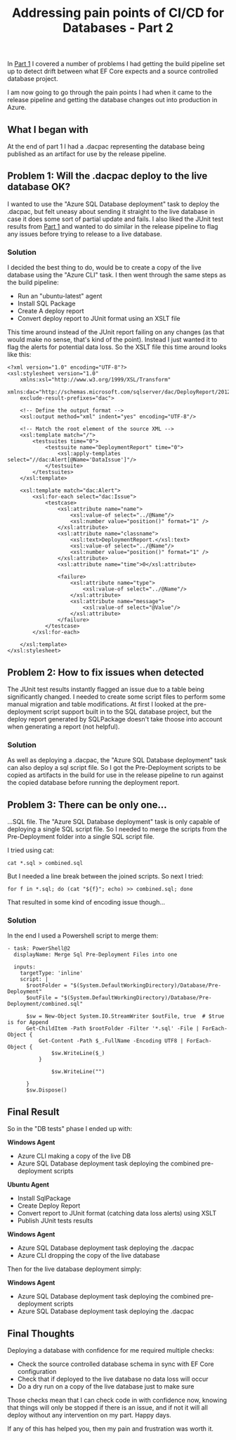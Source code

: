 ﻿---
layout: post
title: Addressing pain points of CI/CD for Databases - Part 2
--- 

In [Part 1](https://treefish.uk/addressing-pain-points-of-cicd-for-databases-part-1/) I covered a number of problems I had getting the build pipeline set up to detect drift between what EF Core expects and a source controlled database project. 

I am now going to go through the pain points I had when it came to the release pipeline and getting the database changes out into production in Azure.

## What I began with

At the end of part 1 I had a .dacpac representing the database being published as an artifact for use by the release pipeline. 

## Problem 1: Will the .dacpac deploy to the live database OK?

I wanted to use the "Azure SQL Database deployment" task to deploy the .dacpac, but felt uneasy about sending it straight to the live database in case it does some sort of partial update and fails. I also liked the JUnit test results from [Part 1](https://treefish.uk/addressing-pain-points-of-cicd-for-databases-part-1/) and wanted to do similar in the release pipeline to flag any issues before trying to release to a live database.

### Solution

I decided the best thing to do, would be to create a copy of the live database using the "Azure CLI" task. I then went through the same steps as the build pipeline:

- Run an "ubuntu-latest" agent
- Install SQL Package
- Create A deploy report
- Convert deploy report to JUnit format using an XSLT file

This time around instead of the JUnit report failing on any changes (as that would make no sense, that's kind of the point). Instead I just wanted it to flag the alerts for potential data loss. So the XSLT file this time around looks like this:

```
<?xml version="1.0" encoding="UTF-8"?>
<xsl:stylesheet version="1.0"
    xmlns:xsl="http://www.w3.org/1999/XSL/Transform"
    xmlns:dac="http://schemas.microsoft.com/sqlserver/dac/DeployReport/2012/02"
    exclude-result-prefixes="dac">

	<!-- Define the output format -->
	<xsl:output method="xml" indent="yes" encoding="UTF-8"/>

	<!-- Match the root element of the source XML -->
	<xsl:template match="/">
		<testsuites time="0">
			<testsuite name="DeploymentReport" time="0">
				<xsl:apply-templates select="//dac:Alert[@Name='DataIssue']"/>
			</testsuite>
		</testsuites>
	</xsl:template>

	<xsl:template match="dac:Alert">
		<xsl:for-each select="dac:Issue">
			<testcase>
				<xsl:attribute name="name">
					<xsl:value-of select="../@Name"/>
					<xsl:number value="position()" format="1" />
				</xsl:attribute>
				<xsl:attribute name="classname">
					<xsl:text>DeploymentReport.</xsl:text>
					<xsl:value-of select="../@Name"/>
					<xsl:number value="position()" format="1" />
				</xsl:attribute>
				<xsl:attribute name="time">0</xsl:attribute>

				<failure>
					<xsl:attribute name="type">
						<xsl:value-of select="../@Name"/>
					</xsl:attribute>
					<xsl:attribute name="message">
						<xsl:value-of select="@Value"/>
					</xsl:attribute>
				</failure>
			</testcase>
		</xsl:for-each>

	</xsl:template>
</xsl:stylesheet>
```

## Problem 2: How to fix issues when detected

The JUnit test results instantly flagged an issue due to a table being significantly changed. I needed to create some script files to perform some manual migration and table modifications. At first I looked at the pre-deployment script support built in to the SQL database project, but the deploy report generated by SQLPackage doesn't take thoose into account when generating a report (not helpful). 

### Solution

As well as deploying a .dacpac, the "Azure SQL Database deployment" task can also deploy a sql script file. So I got the Pre-Deployment scripts to be copied as artifacts in the build for use in the release pipeline to run against the copied database before running the deployment report.


## Problem 3: There can be only one...

...SQL file. The "Azure SQL Database deployment" task is only capable of deploying a single SQL script file. So I needed to merge the scripts from the Pre-Deployment folder into a single SQL script file. 

I tried using cat:

```
cat *.sql > combined.sql
````

But I needed a line break between the joined scripts. So next I tried:

```
for f in *.sql; do (cat "${f}"; echo) >> combined.sql; done
```

That resulted in some kind of encoding issue though... 

### Solution

In the end I used a Powershell script to merge them:

```
- task: PowerShell@2
  displayName: Merge Sql Pre-Deployment Files into one

  inputs:
    targetType: 'inline'
    script: |
      $rootFolder = "$(System.DefaultWorkingDirectory)/Database/Pre-Deployment"
      $outFile = "$(System.DefaultWorkingDirectory)/Database/Pre-Deployment/combined.sql"
      
      $sw = New-Object System.IO.StreamWriter $outFile, true  # $true is for Append
      Get-ChildItem -Path $rootFolder -Filter '*.sql' -File | ForEach-Object {
          Get-Content -Path $_.FullName -Encoding UTF8 | ForEach-Object {
              $sw.WriteLine($_)
          }
      
              $sw.WriteLine("")
      
      }
      $sw.Dispose()
```

## Final Result

So in the "DB tests" phase I ended up with:

**Windows Agent**
- Azure CLI making a copy of the live DB
- Azure SQL Database deployment task deploying the combined pre-deployment scripts

**Ubuntu Agent**
- Install SqlPackage
- Create Deploy Report
- Convert report to JUnit format (catching data loss alerts) using XSLT
- Publish JUnit tests results

**Windows Agent**
- Azure SQL Database deployment task deploying the .dacpac
- Azure CLI dropping the copy of the live database

Then for the live database deployment simply:

**Windows Agent**
- Azure SQL Database deployment task deploying the combined pre-deployment scripts
- Azure SQL Database deployment task deploying the .dacpac

## Final Thoughts

Deploying a database with confidence for me required multiple checks:

- Check the source controlled database schema in sync with EF Core configuration
- Check that if deployed to the live database no data loss will occur
- Do a dry run on a copy of the live database just to make sure

Those checks mean that I can check code in with confidence now, knowing that things will only be stopped if there is an issue, and if not it will all deploy without any intervention on my part. Happy days.

If any of this has helped you, then my pain and frustration was worth it.